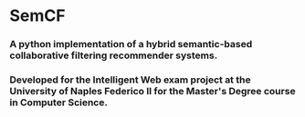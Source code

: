 # SemCF
### A python implementation of a hybrid semantic-based collaborative filtering recommender systems.
### Developed for the Intelligent Web exam project at the University of Naples Federico II for the Master's Degree course in Computer Science.






